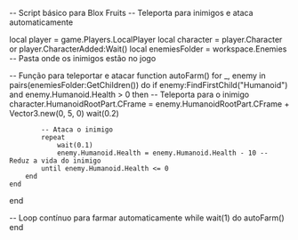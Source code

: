 -- Script básico para Blox Fruits
-- Teleporta para inimigos e ataca automaticamente

local player = game.Players.LocalPlayer
local character = player.Character or player.CharacterAdded:Wait()
local enemiesFolder = workspace.Enemies -- Pasta onde os inimigos estão no jogo

-- Função para teleportar e atacar
function autoFarm()
    for _, enemy in pairs(enemiesFolder:GetChildren()) do
        if enemy:FindFirstChild("Humanoid") and enemy.Humanoid.Health > 0 then
            -- Teleporta para o inimigo
            character.HumanoidRootPart.CFrame = enemy.HumanoidRootPart.CFrame + Vector3.new(0, 5, 0)
            wait(0.2)

            -- Ataca o inimigo
            repeat
                wait(0.1)
                enemy.Humanoid.Health = enemy.Humanoid.Health - 10 -- Reduz a vida do inimigo
            until enemy.Humanoid.Health <= 0
        end
    end
end

-- Loop contínuo para farmar automaticamente
while wait(1) do
    autoFarm()
end
